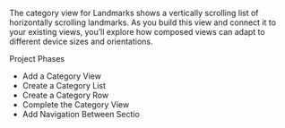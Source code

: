 The category view for Landmarks shows a vertically scrolling list of horizontally scrolling landmarks. As you build this view and connect it to your existing views, you’ll explore how composed views can adapt to different device sizes and orientations.

Project Phases
* Add a Category View
* Create a Category List
* Create a Category Row
* Complete the Category View
* Add Navigation Between Sectio
